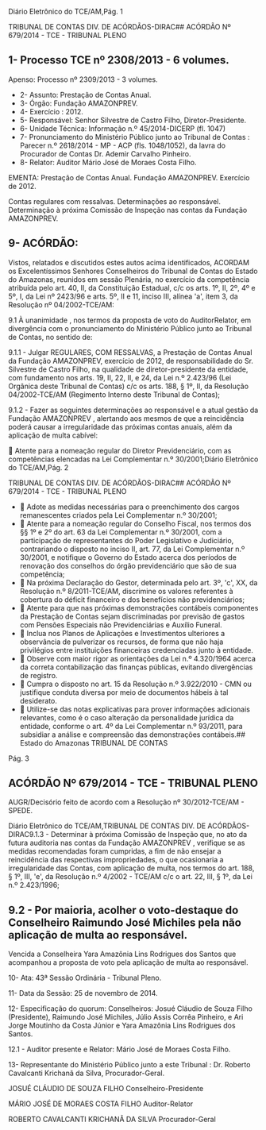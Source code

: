 Diário Eletrônico do TCE/AM,Pág. 1

TRIBUNAL DE CONTAS DIV. DE ACÓRDÃOS-DIRAC## ACÓRDÃO Nº 679/2014 - TCE - TRIBUNAL PLENO

## 1- Processo TCE nº 2308/2013 - 6 volumes.

Apenso: Processo nº 2309/2013 - 3 volumes.

- 2- Assunto: Prestação de Contas Anual.
- 3- Órgão: Fundação AMAZONPREV.
- 4- Exercício : 2012.
- 5- Responsável: Senhor Silvestre de Castro Filho, Diretor-Presidente.
- 6- Unidade Técnica: Informação n.º 45/2014-DICERP (fl. 1047)
- 7-  Pronunciamento  do  Ministério Público  junto  ao Tribunal  de  Contas :  Parecer  n.º 2618/2014 -  MP -  ACP (fls. 1048/1052), da lavra do Procurador de Contas Dr.  Ademir Carvalho Pinheiro.
- 8- Relator: Auditor Mário José de Moraes Costa Filho.

EMENTA: Prestação de Contas Anual. Fundação AMAZONPREV. Exercício de 2012.

Contas regulares com ressalvas. Determinações ao responsável. Determinação à próxima Comissão de Inspeção nas contas da Fundação AMAZONPREV.

## 9- ACÓRDÃO:

Vistos, relatados e discutidos estes autos acima identificados, ACORDAM os Excelentíssimos  Senhores  Conselheiros do Tribunal de Contas do Estado do Amazonas, reunidos em sessão Plenária, no exercício da competência atribuída pelo  art. 40, II, da Constituição Estadual, c/c os arts. 1º, II, 2º, 4º e 5º, I, da Lei nº 2423/96 e arts. 5º, II e 11, inciso III, alínea 'a', item 3, da Resolução nº 04/2002-TCE/AM:

9.1  À  unanimidade , nos  termos  da proposta  de  voto  do  AuditorRelator, em divergência com o pronunciamento do Ministério Público junto ao Tribunal de Contas, no sentido de:

9.1.1 - Julgar REGULARES, COM RESSALVAS, a  Prestação de Contas Anual  da  Fundação  AMAZONPREV,  exercício  de  2012,  de  responsabilidade  do  Sr. Silvestre de Castro Filho, na qualidade de diretor-presidente da entidade, com fundamento nos arts. 19, II, 22, II, e 24, da Lei n.º 2.423/96 (Lei Orgânica deste Tribunal de Contas) c/c os arts. 188, § 1º, II, da Resolução 04/2002-TCE/AM (Regimento Interno deste Tribunal de Contas);

9.1.2 - Fazer as seguintes determinações ao responsável e a atual gestão da Fundação  AMAZONPREV , alertando  aos  mesmos  de  que  a  reincidência  poderá causar a irregularidade das próximas contas anuais, além da aplicação de multa cabível:

 Atente  para a nomeação regular do Diretor Previdenciário, com as competências elencadas na Lei Complementar n.º 30/2001;Diário Eletrônico do TCE/AM,Pág. 2

TRIBUNAL DE CONTAS DIV. DE ACÓRDÃOS-DIRAC## ACÓRDÃO Nº 679/2014 - TCE - TRIBUNAL PLENO

-  Adote  as  medidas  necessárias  para  o  preenchimento  dos  cargos remanescentes criados pela Lei Complementar n.º 30/2001;
-  Atente para a nomeação regular do Conselho Fiscal, nos termos dos §§  1º  e  2º  do  art.  63  da  Lei  Complementar  n.º  30/2001,  com  a participação  de  representantes  do  Poder  Legislativo  e  Judiciário, contrariando o disposto no inciso II, art. 77, da Lei Complementar n.º 30/2001, e  notifique o  Governo do Estado acerca dos períodos de renovação dos conselhos do órgão previdenciário que são de sua competência;
-  Na próxima Declaração do Gestor, determinada pelo art. 3º, 'c', XX, da Resolução n.º 8/2011-TCE/AM, discrimine os valores referentes à cobertura do déficit financeiro e dos benefícios não previdenciários;
-  Atente para que nas próximas demonstrações contábeis componentes  da  Prestação  de  Contas  sejam  discriminadas  por previsão  de  gastos com  Pensões  Especiais  não  Previdenciárias  e Auxílio Funeral.
-  Inclua nos  Planos  de  Aplicações  e  Investimentos  ulteriores a observância  de  pulverizar  os  recursos,  de  forma  que  não  haja privilégios entre instituições financeiras credenciadas junto à entidade.
-  Observe  com  maior  rigor  as  orientações  da  Lei  n.º  4.320/1964 acerca  da  correta  contabilização  das  finanças  públicas,  evitando divergências de registro.
-  Cumpra o disposto no art. 15 da Resolução n.º 3.922/2010  - CMN ou justifique conduta diversa por meio de documentos hábeis à tal desiderato.
-  Utilize-se das notas explicativas para prover informações adicionais relevantes,  como  é  o  caso  alteração  da  personalidade  jurídica  da entidade, conforme o art. 4º da Lei Complementar n.º 93/2011, para subsidiar a análise e compreensão das demonstrações contábeis.## Estado do Amazonas TRIBUNAL DE CONTAS

Pág. 3

## ACÓRDÃO Nº 679/2014 - TCE - TRIBUNAL PLENO

AUGR/Decisório feito de acordo com a Resolução nº 30/2012-TCE/AM - SPEDE.

Diário Eletrônico do TCE/AM,TRIBUNAL DE CONTAS DIV. DE ACÓRDÃOS-DIRAC9.1.3 - Determinar à próxima Comissão de Inspeção que, no ato da futura  auditoria  nas  contas  da  Fundação  AMAZONPREV ,  verifique  se  as  medidas recomendadas  foram  cumpridas,  a  fim  de  não  ensejar  a  reincidência  das  respectivas impropriedades, o que ocasionaria a irregularidade das Contas, com aplicação de multa, nos termos do art. 188, § 1º, III, 'e', da Resolução n.º 4/2002 - TCE/AM c/c o art. 22, III, § 1º, da Lei n.º 2.423/1996;

## 9.2 - Por maioria, acolher o voto-destaque do Conselheiro Raimundo José Michiles pela não aplicação de multa ao responsável.

Vencida  a  Conselheira  Yara  Amazônia  Lins  Rodrigues  dos  Santos  que  acompanhou  a proposta de voto pela aplicação de multa ao responsável.

10- Ata: 43ª Sessão Ordinária - Tribunal Pleno.

11- Data da Sessão: 25 de novembro de 2014.

12- Especificação do quorum: Conselheiros: Josué Cláudio de Souza Filho (Presidente), Raimundo José Michiles, Júlio Assis Corrêa Pinheiro, e Ari Jorge Moutinho da Costa Júnior e Yara Amazônia Lins Rodrigues dos Santos.

12.1 - Auditor presente e Relator: Mário José de Moraes Costa Filho.

13- Representante do Ministério Público junto a este Tribunal : Dr. Roberto Cavalcanti Krichanã da Silva, Procurador-Geral.

JOSUÉ CLÁUDIO DE SOUZA FILHO Conselheiro-Presidente

MÁRIO JOSÉ DE MORAES COSTA FILHO Auditor-Relator

ROBERTO CAVALCANTI KRICHANÃ DA SILVA Procurador-Geral